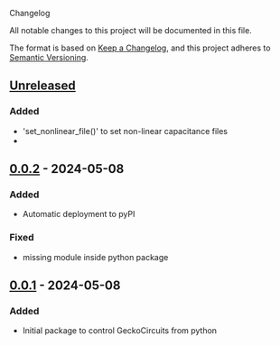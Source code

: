  Changelog

All notable changes to this project will be documented in this file.

The format is based on [Keep a Changelog](https://keepachangelog.com/en/1.1.0/),
and this project adheres to [Semantic Versioning](https://semver.org/spec/v2.0.0.html).


## [Unreleased]
### Added
- 'set_nonlinear_file()' to set non-linear capacitance files
- 
## [0.0.2] - 2024-05-08
### Added
- Automatic deployment to pyPI 

### Fixed
- missing module inside python package

## [0.0.1] - 2024-05-08
### Added
- Initial package to control GeckoCircuits from python 



[unreleased]: https://github.com/upb-lea/pygeckocircuits2/compare/0.0.2...HEAD
[0.0.2]: https://github.com/upb-lea/pygeckocircuits2/compare/0.0.1...0.0.2
[0.0.1]: https://github.com/upb-lea/pygeckocircuits2/releases/tag/0.0.1
